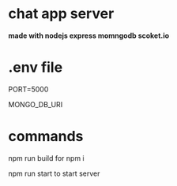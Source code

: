 # chat app server 
**made with nodejs express momngodb  scoket.io**
# .env file
PORT=5000

MONGO_DB_URI
# commands
npm run build    for npm i

npm run start    to start server
